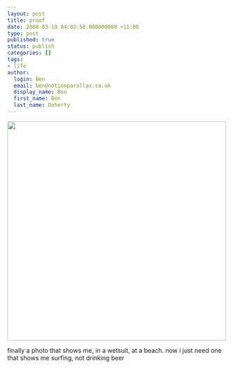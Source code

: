 ```yaml
---
layout: post
title: proof
date: 2008-03-19 04:02:58.000000000 +11:00
type: post
published: true
status: publish
categories: []
tags:
- life
author:
  login: Ben
  email: ben@notionparallax.co.uk
  display_name: Ben
  first_name: Ben
  last_name: Doherty
---
```

<p><img src="{{ site.baseurl }}/assets/n756520633_2446972_8358.jpg" width="500" /></p>
<p>finally a photo that shows me, in a wetsuit, at a beach. now i just need one that shows me surfing, not drinking beer</p>

